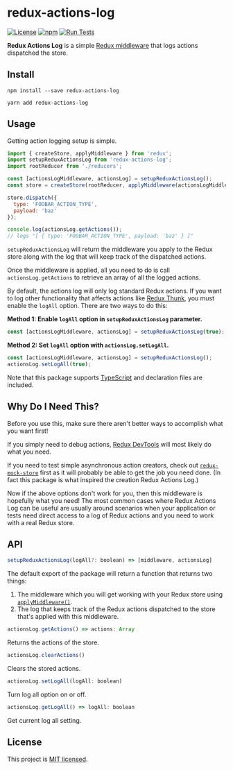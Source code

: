 # redux-actions-log

[![License](https://img.shields.io/badge/license-MIT-blue.svg)](https://github.com/mattlean/redux-actions-log/blob/main/LICENSE) [![npm](https://img.shields.io/npm/v/redux-actions-log.svg?colorB=brightgreen)](https://npmjs.com/package/redux-actions-log) [![Run Tests](https://github.com/mattlean/redux-actions-log/workflows/Run%20Tests/badge.svg)](https://github.com/mattlean/redux-actions-log/actions)

**Redux Actions Log** is a simple [Redux middleware](https://redux.js.org/tutorials/fundamentals/part-4-store#middleware) that logs actions dispatched the store.

## Install

`npm install --save redux-actions-log`

`yarn add redux-actions-log`

## Usage

Getting action logging setup is simple.

```javascript
import { createStore, applyMiddleware } from 'redux';
import setupReduxActionsLog from 'redux-actions-log';
import rootReducer from './reducers';

const [actionsLogMiddleware, actionsLog] = setupReduxActionsLog();
const store = createStore(rootReducer, applyMiddleware(actionsLogMiddleware));

store.dispatch({
  type: 'FOOBAR_ACTION_TYPE',
  payload: 'baz'
});

console.log(actionsLog.getActions());
// logs "[ { type: 'FOOBAR_ACTION_TYPE', payload: 'baz' } ]"
```

`setupReduxActionsLog` will return the middleware you apply to the Redux store along with the log that will keep track of the dispatched actions.

Once the middleware is applied, all you need to do is call `actionsLog.getActions` to retrieve an array of all the logged actions.

By default, the actions log will only log standard Redux actions. If you want to log other functionality that affects actions like [Redux Thunk](https://npmjs.com/package/redux-thunk), you must enable the `logAll` option. There are two ways to do this:

**Method 1: Enable `logAll` option in `setupReduxActionsLog` parameter.**

```javascript
const [actionsLogMiddleware, actionsLog] = setupReduxActionsLog(true);
```

**Method 2: Set `logAll` option with `actionsLog.setLogAll`.**

```javascript
const [actionsLogMiddleware, actionsLog] = setupReduxActionsLog();
actionsLog.setLogAll(true);
```

Note that this package supports [TypeScript](https://www.typescriptlang.org) and declaration files are included.

## Why Do I Need This?

Before you use this, make sure there aren't better ways to accomplish what you want first!

If you simply need to debug actions, [Redux DevTools](https://redux.js.org/tutorials/fundamentals/part-4-store#redux-devtools) will most likely do what you need.

If you need to test simple asynchronous action creators, check out [`redux-mock-store`](https://npmjs.com/package/redux-mock-store) first as it will probably be able to get the job you need done. (In fact this package is what inspired the creation Redux Actions Log.)

Now if the above options don't work for you, then this middleware is hopefully what you need! The most common cases where Redux Actions Log can be useful are usually around scenarios when your application or tests need direct access to a log of Redux actions and you need to work with a real Redux store.

## API
```javascript
setupReduxActionsLog(logAll?: boolean) => [middleware, actionsLog]
```
The default export of the package will return a function that returns two things:

1. The middleware which you will get working with your Redux store using [`applyMiddleware()`](https://redux.js.org/api/applymiddleware).
2. The log that keeps track of the Redux actions dispatched to the store that's applied with this middleware.

```javascript
actionsLog.getActions() => actions: Array
```
Returns the actions of the store.

```javascript
actionsLog.clearActions()
```
Clears the stored actions.

```javascript
actionsLog.setLogAll(logAll: boolean)
```
Turn log all option on or off.

```javascript
actionsLog.getLogAll() => logAll: boolean
```
Get current log all setting.

## License

This project is [MIT licensed](https://github.com/mattlean/redux-actions-log/blob/main/LICENSE).
